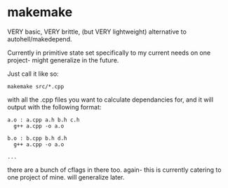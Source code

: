 makemake
========

VERY basic, VERY brittle, (but VERY lightweight) alternative to autohell/makedepend. 

Currently in primitive state set specifically to my current needs on one project- might generalize in the future.

Just call it like so:

    makemake src/*.cpp
    
with all the .cpp files you want to calculate dependancies for, and it will output with the following format:

    a.o : a.cpp a.h b.h c.h
      g++ a.cpp -o a.o
      
    b.o : b.cpp b.h d.h
      g++ a.cpp -o a.o
      
    ...
    
there are a bunch of cflags in there too. again- this is currently catering to one project of mine. will generalize later.
